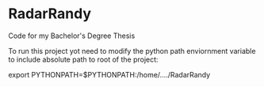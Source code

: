 # RadarRandy
Code for my Bachelor's Degree Thesis

To run this project yot need to modify the python path enviornment variable to include absolute path to root of the project:

export PYTHONPATH=$PYTHONPATH:/home/..../RadarRandy
